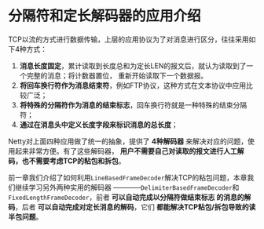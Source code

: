 分隔符和定长解码器的应用介绍
====================================================
TCP以流的方式进行数据传输，上层的应用协议为了对消息进行区分，往往采用如下4种方式：

1. **消息长度固定**，累计读取到长度总和为定长LEN的报文后，就认为读取到了一个完整的消息；将计数器置位，
重新开始读取下一个数据报。
2. **将回车换行符作为消息结束符**，例如FTP协议，这种方式在文本协议中应用比较广泛；
3. **将特殊的分隔符作为消息的结束标志**，回车换行符就是一种特殊的结束分隔符；
4. **通过在消息头中定义长度字段来标识消息的总长度**；

Netty对上面四种应用做了统一的抽象，提供了 **4种解码器** 来解决对应的问题，使用起来非常方便。有了这些解码器，
**用户不需要自己对读取的报文进行人工解码，也不需要考虑TCP的粘包和拆包**。

前一章我们介绍了如何利用`LineBasedFrameDecoder`解决TCP的粘包问题，本章我们继续学习另外两种实用的解码器
————`DelimiterBasedFrameDecoder`和`FixedLengthFrameDecoder`，前者 **可以自动完成以分隔符做结束标志
的消息的解码**，后者 **可以自动完成对定长消息的解码**，它们 **都能解决TCP粘包/拆包导致的读半包问题**。
